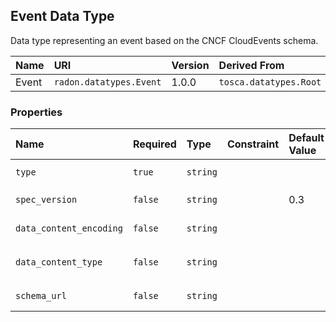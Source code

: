 ## Event Data Type

Data type representing an event based on the CNCF CloudEvents schema.

| Name | URI | Version | Derived From |
|:---- |:--- |:------- |:------------ |
| Event | `radon.datatypes.Event` | 1.0.0 | `tosca.datatypes.Root` |

### Properties

| Name | Required | Type | Constraint | Default Value | Description |
|:---- |:-------- |:---- |:---------- |:------------- |:----------- |
| `type` | `true` | `string` |   |   | Event type, e.g., `s3:ObjectCreated:Put` |
| `spec_version` | `false` | `string` |   | 0.3 | CloudEvents spec version |
| `data_content_encoding` | `false` | `string` |   | | Event's content encoding |
| `data_content_type` | `false` | `string` |   | | Type of event's data content, e.g., `text/xml` |
| `schema_url` | `false` | `string` |   | |  URL to the event's schema definition |
